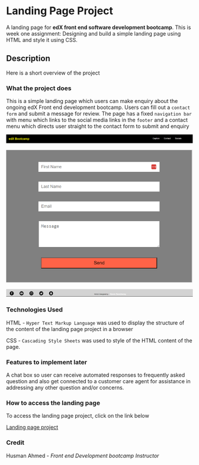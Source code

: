 # Landing Page Project

 A landing page for **edX front end software development bootcamp**.
 This is week one assignment: Designing and build a simple landing page using HTML and style it using CSS.


## Description

Here is a short overview of the project

### What the project does

This is a simple landing page which users can make enquiry about the ongoing edX Front end development bootcamp. Users can fill out a `contact form` and submit a message for review.
The page has a fixed `navigation bar` with menu which links to the social media links in the `footer` and a contact menu which directs user straight to the contact form to submit and enquiry

![Navigation Bar with menu links to caption, contact and social media links in the footer](./assets/images/navbar.png)

![Contact form to collect user information](./assets/images/contact-form.png)

![Footer with links to social media pages](./assets/images/footer.png)


### Technologies Used

HTML - `Hyper Text Markup Language`  was used to display the structure of the content of the landing page project in a browser

CSS - `Cascading Style Sheets` was used to style of the HTML content of the page.

### Features to implement later

A chat box so user can receive automated responses to frequently asked question and also get connected to a customer care agent for assistance in addressing any other question and/or concerns.


### How to access the landing page

To access the landing page project, click on the link below

[Landing page project](https://ksencherey.github.io/landing-page-project/)


### Credit

Husman Ahmed  - *Front end Development bootcamp Instructor*
